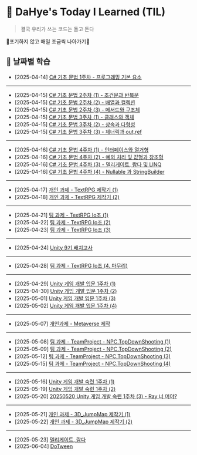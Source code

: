 # 📝 DaHye's Today I Learned (TIL)

> 결국 우리가 쓰는 코드는 돌고 돈다

🎇포기하지 않고 매일 조금씩 나아가기🎇

## 📅 날짜별 학습
- [2025-04-14] [C# 기초 문법 1주차 - 프로그래밍 기본 요소](./2025-04-14.md)
- --
- [2025-04-15] [C# 기초 문법 2주차 (1) - 조건문과 반복문](./2025-04-15(01).md)
- [2025-04-15] [C# 기초 문법 2주차 (2) - 배열과 컬렉션](./2025-04-15(02).md)
- [2025-04-15] [C# 기초 문법 2주차 (3) - 메서드와 구조체](./2025-04-15(03).md)
- [2025-04-15] [C# 기초 문법 3주차 (1) - 클래스와 객체](./2025-04-15(04).md)
- [2025-04-15] [C# 기초 문법 3주차 (2) - 상속과 다형성](./2025-04-15(05).md)
- [2025-04-15] [C# 기초 문법 3주차 (3) - 제너릭과 out,ref](./2025-04-15(06).md)
- --
- [2025-04-16] [C# 기초 문법 4주차 (1) - 인터페이스와 열거형](./2025-04-16(01).md)
- [2025-04-16] [C# 기초 문법 4주차 (2) - 예외 처리 및 값형과 참조형](./2025-04-16(02).md)
- [2025-04-16] [C# 기초 문법 4주차 (3) - 델리게이트, 람다 및 LINQ](./2025-04-16(03).md)
- [2025-04-16] [C# 기초 문법 4주차 (4) - Nullable 과 StringBuilder](./2025-04-16(04).md)
- --
- [2025-04-17] [개인 과제 - TextRPG 제작기 (1)](./2025-04-17.md)
- [2025-04-18] [개인 과제 - TextRPG 제작기 (2)](./2025-04-18.md)
- --
- [2025-04-21] [팀 과제 - TextRPG Io조 (1)](./2025-04-21.md)
- [2025-04-22] [팀 과제 - TextRPG Io조 (2)](./2025-04-22.md)
- [2025-04-23] [팀 과제 - TextRPG Io조 (3)](./2025-04-23.md)
- --
- [2025-04-24] [Unity 9기 배치고사](./2025-04-24.md)
- --
- [2025-04-28] [팀 과제 - TextRPG Io조 (4. 마무리)](./2025-04-28.md)
- --
- [2025-04-29] [Unity 게임 개발 입문 1주차 (1)](./2025-04-29.md)
- [2025-04-30] [Unity 게임 개발 입문 1주차 (2)](./2025-04-30.md)
- [2025-05-01] [Unity 게임 개발 입문 1주차 (3)](./2025-05-01.md)
- [2025-05-02] [Unity 게임 개발 입문 1주차 (4)](./2025-05-02.md)
- --
- [2025-05-07] [개인과제 - Metaverse 제작](./2025-05-07.md)
- --
- [2025-05-08] [팀 과제 - TeamProject - NPC.TopDownShooting (1)](./2025-05-08.md)
- [2025-05-09] [팀 과제 - TeamProject - NPC.TopDownShooting (2)](./2025-05-09.md)
- [2025-05-12] [팀 과제 - TeamProject - NPC.TopDownShooting (3)](./2025-05-12.md)
- [2025-05-15] [팀 과제 - TeamProject - NPC.TopDownShooting (4)](./2025-05-15.md)
- --
- [2025-05-16] [Unity 게임 개발 숙련 1주차 (1)](./2025-05-16.md)
- [2025-05-19] [Unity 게임 개발 숙련 1주차 (2)](./2025-05-19.md)
- [2025-05-20] [20250520 Unity 게임 개발 숙련 1주차 (3) - Ray 너 머야?](./2025-05-20.md)
- --
- [2025-05-21] [개인 과제 - 3D_JumpMap 제작기 (1)](./2025-05-21.md)
- [2025-05-22] [개인 과제 - 3D_JumpMap 제작기 (2)](./2025-05-22.md)
- --
- [2025-05-23] [델리게이트, 람다](./2025-05-23.md)
- [2025-06-04] [DoTween](./2025-06-04.md)